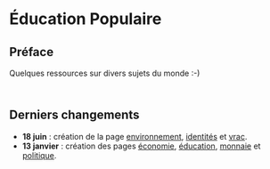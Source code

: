 # Éducation Populaire

## Préface

Quelques ressources sur divers sujets du monde :-)

<span style="color: transparent; font-size: 70%;">@)}-,--`,-------</span>

## Derniers changements

- __18 juin__ : création de la page [environnement](environnement), [identités](identites) et [vrac](en_vrac).
- __13 janvier__ : création des pages [économie](economie), [éducation](education), [monnaie](monnaie) et [politique](politique).

<br/>
<br/>
